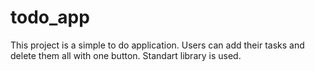 # todo_app
This project is a simple to do application. Users can add their tasks and delete them all with one button.
Standart library is used.
